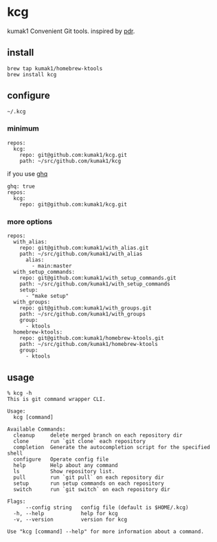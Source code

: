 # kcg

kumak1 Convenient Git tools.
inspired by [pdr](https://github.com/pyama86/pdr).

## install

```shell
brew tap kumak1/homebrew-ktools 
brew install kcg
```

## configure

`~/.kcg`

### minimum

```shell
repos:
  kcg:
    repo: git@github.com:kumak1/kcg.git
    path: ~/src/github.com/kumak1/kcg
```

if you use [ghq](https://github.com/x-motemen/ghq)

```shell
ghq: true
repos:
  kcg:
    repo: git@github.com:kumak1/kcg.git
```

### more options

```shell
repos:
  with_alias:
    repo: git@github.com:kumak1/with_alias.git
    path: ~/src/github.com/kumak1/with_alias
      alias:
        - main:master
  with_setup_commands:
    repo: git@github.com:kumak1/with_setup_commands.git
    path: ~/src/github.com/kumak1/with_setup_commands
    setup:
      - "make setup"
  with_groups:
    repo: git@github.com:kumak1/with_groups.git
    path: ~/src/github.com/kumak1/with_groups
    group:
      - ktools
  homebrew-ktools:
    repo: git@github.com:kumak1/homebrew-ktools.git
    path: ~/src/github.com/kumak1/homebrew-ktools
    group:
      - ktools
```

## usage

```shell
% kcg -h
This is git command wrapper CLI.

Usage:
  kcg [command]

Available Commands:
  cleanup     delete merged branch on each repository dir
  clone       run `git clone` each repository
  completion  Generate the autocompletion script for the specified shell
  configure   Operate config file
  help        Help about any command
  ls          Show repository list.
  pull        run `git pull` on each repository dir
  setup       run setup commands on each repository
  switch      run `git switch` on each repository dir

Flags:
      --config string   config file (default is $HOME/.kcg)
  -h, --help            help for kcg
  -v, --version         version for kcg

Use "kcg [command] --help" for more information about a command.
```
